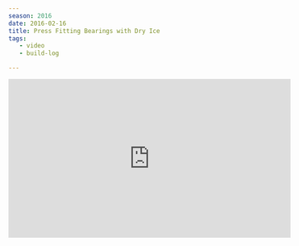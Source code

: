 ```yaml
---
season: 2016
date: 2016-02-16
title: Press Fitting Bearings with Dry Ice
tags:
   - video
   - build-log

---
```

<iframe width="560" height="315" src="https://www.youtube.com/embed/vjVKM466EEE" frameborder="0" allowfullscreen></iframe>
